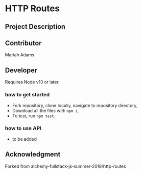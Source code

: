 # HTTP Routes

## Project Description


## Contributor
Mariah Adams

## Developer
Requires Node v10 or later.

### how to get started
* Fork repository, clone locally, navigate to repository directory,
* Download all the files with `npm i`,
* To test, run `npm test`. 

### how to use API
* to be added

## Acknowledgment 
Forked from alchemy-fullstack-js-summer-2018/http-routes